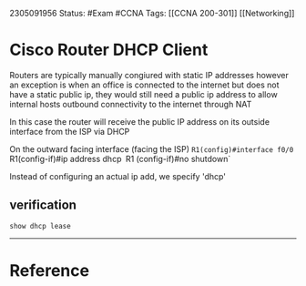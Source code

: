 2305091956
	Status: #Exam #CCNA
		Tags: [[CCNA 200-301]] [[Networking]]

# Cisco Router DHCP Client
Routers are typically manually congiured with static IP addresses however an exception is when an office is connected to the internet but does not have a static public ip, they would still need a public ip address to allow internal hosts outbound connectivity to the internet through NAT


In this case the router will receive the public IP address on its outside interface from the ISP via DHCP

On the outward facing interface (facing the ISP)
`R1(config)#interface f0/0
`R1(config-if)#ip address dhcp`
`R1 (config-if)#no shutdown`

Instead of configuring an actual ip add, we specify 'dhcp'

## verification

`show dhcp lease`


---
# Reference